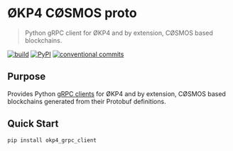 # ØKP4 CØSMOS proto

> Python gRPC client for ØKP4 and by extension, CØSMOS based blockchains.

[![build](https://github.com/okp4/okp4-cosmos-proto/actions/workflows/build.yml/badge.svg)](https://github.com/okp4/okp4-cosmos-proto/actions/workflows/build.yml)
[![PyPI](https://img.shields.io/pypi/v/okp4-grpc-client)](https://pypi.org/project/okp4-grpc-client/)
[![conventional commits](https://img.shields.io/badge/Conventional%20Commits-1.0.0-yellow.svg)](https://conventionalcommits.org)

## Purpose

Provides Python [gRPC clients](https://grpc.io/docs/languages/python/quickstart/) for ØKP4 and by extension, CØSMOS based blockchains generated from their Protobuf definitions.

## Quick Start

```sh
pip install okp4_grpc_client
```
